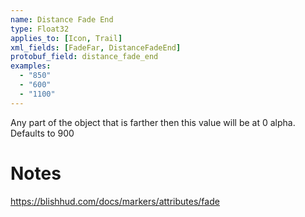```yaml
---
name: Distance Fade End 
type: Float32
applies_to: [Icon, Trail]
xml_fields: [FadeFar, DistanceFadeEnd]
protobuf_field: distance_fade_end
examples:
  - "850"
  - "600"
  - "1100"
---
```

Any part of the object that is farther then this value will be at 0 alpha. 
Defaults to 900

Notes
=====
https://blishhud.com/docs/markers/attributes/fade
